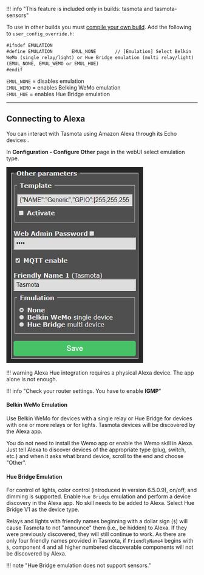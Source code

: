 !!! info "This feature is included only in builds: tasmota and tasmota-sensors"

To use in other builds you must [compile your own build](Compile-your-build). Add the following to `user_config_override.h`:
```
#ifndef EMULATION
#define EMULATION       EMUL_NONE       // [Emulation] Select Belkin WeMo (single relay/light) or Hue Bridge emulation (multi relay/light) (EMUL_NONE, EMUL_WEMO or EMUL_HUE)
#endif
```

`EMUL_NONE` = disables emulation   
`EMUL_WEMO` = enables Belking WeMo emulation   
`EMUL_HUE` = enables Hue Bridge emulation   

----
## Connecting to Alexa

You can interact with Tasmota using Amazon Alexa through its Echo devices . 

In **Configuration - Configure Other** page in the webUI select emulation type.

![](_media/emulation_configuration.png)

!!! warning
     Alexa Hue integration requires a physical Alexa device. The app alone is not enough.

!!! info "Check your router settings. You have to enable **IGMP**"

#### Belkin WeMo Emulation
Use Belkin WeMo for devices with a single relay or Hue Bridge for devices with one or more relays or for lights. Tasmota devices will be discovered by the Alexa app.

You do not need to install the Wemo app or enable the Wemo skill in Alexa. Just tell Alexa to discover devices of the appropriate type (plug, switch, etc.) and when it asks what brand device, scroll to the end and choose "Other".

#### Hue Bridge Emulation
For control of lights, color control (introduced in version 6.5.0.9), on/off, and dimming is supported. Enable `Hue Bridge` emulation and perform a device discovery in the Alexa app. No skill needs to be added to Alexa. Select Hue Bridge V1 as the device type.

Relays and lights with friendly names beginning with a dollar sign (`$`) will cause Tasmota to not "announce" them (i.e., be hidden) to Alexa. If they were previously discovered, they will still continue to work. As there are only four friendly names provided in Tasmota, if `FriendlyName4` begins with `$`, component 4 and all higher numbered discoverable components will not be discovered by Alexa.  

!!! note "Hue Bridge emulation does not support sensors."  

